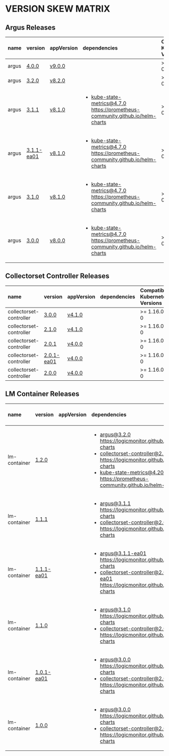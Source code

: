 # VERSION SKEW MATRIX
## Argus Releases
| name | version | appVersion | dependencies | Compatible Kubernetes Versions |
| :---- | :---- | :---- | :---- | :---- |
| argus | [4.0.0](https://github.com/logicmonitor/helm-charts/releases/tag/argus-4.0.0) | [v9.0.0](https://hub.docker.com/r/logicmonitor/argus/tags?page=1&name=v9.0.0) | <ul>  </ul> | >= 1.16.0-0 | 
| argus | [3.2.0](https://github.com/logicmonitor/helm-charts/releases/tag/argus-3.2.0) | [v8.2.0](https://hub.docker.com/r/logicmonitor/argus/tags?page=1&name=v8.2.0) | <ul>  </ul> | >= 1.16.0-0 | 
| argus | [3.1.1](https://github.com/logicmonitor/helm-charts/releases/tag/argus-3.1.1) | [v8.1.0](https://hub.docker.com/r/logicmonitor/argus/tags?page=1&name=v8.1.0) | <ul> <li>kube-state-metrics@4.7.0 https://prometheus-community.github.io/helm-charts</li> </ul> | >= 1.16.0-0 | 
| argus | [3.1.1-ea01](https://github.com/logicmonitor/helm-charts/releases/tag/argus-3.1.1-ea01) | [v8.1.0](https://hub.docker.com/r/logicmonitor/argus/tags?page=1&name=v8.1.0) | <ul> <li>kube-state-metrics@4.7.0 https://prometheus-community.github.io/helm-charts</li> </ul> | >= 1.16.0-0 | 
| argus | [3.1.0](https://github.com/logicmonitor/helm-charts/releases/tag/argus-3.1.0) | [v8.1.0](https://hub.docker.com/r/logicmonitor/argus/tags?page=1&name=v8.1.0) | <ul> <li>kube-state-metrics@4.7.0 https://prometheus-community.github.io/helm-charts</li> </ul> | >= 1.16.0-0 | 
| argus | [3.0.0](https://github.com/logicmonitor/helm-charts/releases/tag/argus-3.0.0) | [v8.0.0](https://hub.docker.com/r/logicmonitor/argus/tags?page=1&name=v8.0.0) | <ul> <li>kube-state-metrics@4.7.0 https://prometheus-community.github.io/helm-charts</li> </ul> | >= 1.16.0-0 | 

## Collectorset Controller Releases
| name | version | appVersion | dependencies | Compatible Kubernetes Versions |
| :---- | :---- | :---- | :---- | :---- |
| collectorset-controller | [3.0.0](https://github.com/logicmonitor/helm-charts/releases/tag/collectorset-controller-3.0.0) | [v4.1.0](https://hub.docker.com/r/logicmonitor/collectorset-controller/tags?page=1&name=v4.1.0) | <ul>  </ul> | >= 1.16.0-0 | 
| collectorset-controller | [2.1.0](https://github.com/logicmonitor/helm-charts/releases/tag/collectorset-controller-2.1.0) | [v4.1.0](https://hub.docker.com/r/logicmonitor/collectorset-controller/tags?page=1&name=v4.1.0) | <ul>  </ul> | >= 1.16.0-0 | 
| collectorset-controller | [2.0.1](https://github.com/logicmonitor/helm-charts/releases/tag/collectorset-controller-2.0.1) | [v4.0.0](https://hub.docker.com/r/logicmonitor/collectorset-controller/tags?page=1&name=v4.0.0) | <ul>  </ul> | >= 1.16.0-0 | 
| collectorset-controller | [2.0.1-ea01](https://github.com/logicmonitor/helm-charts/releases/tag/collectorset-controller-2.0.1-ea01) | [v4.0.0](https://hub.docker.com/r/logicmonitor/collectorset-controller/tags?page=1&name=v4.0.0) | <ul>  </ul> | >= 1.16.0-0 | 
| collectorset-controller | [2.0.0](https://github.com/logicmonitor/helm-charts/releases/tag/collectorset-controller-2.0.0) | [v4.0.0](https://hub.docker.com/r/logicmonitor/collectorset-controller/tags?page=1&name=v4.0.0) | <ul>  </ul> | >= 1.16.0-0 | 

## LM Container Releases
| name | version | appVersion | dependencies | Compatible Kubernetes Versions |
| :---- | :---- | :---- | :---- | :---- |
| lm-container | [1.2.0](https://github.com/logicmonitor/helm-charts/releases/tag/lm-container-1.2.0) |  | <ul> <li>argus@3.2.0 https://logicmonitor.github.io/helm-charts</li><li>collectorset-controller@2.1.0 https://logicmonitor.github.io/helm-charts</li><li>kube-state-metrics@4.20.0 https://prometheus-community.github.io/helm-charts</li> </ul> | >= 1.16.0-0 | 
| lm-container | [1.1.1](https://github.com/logicmonitor/helm-charts/releases/tag/lm-container-1.1.1) |  | <ul> <li>argus@3.1.1 https://logicmonitor.github.io/helm-charts</li><li>collectorset-controller@2.0.1 https://logicmonitor.github.io/helm-charts</li> </ul> | >= 1.16.0-0 | 
| lm-container | [1.1.1-ea01](https://github.com/logicmonitor/helm-charts/releases/tag/lm-container-1.1.1-ea01) |  | <ul> <li>argus@3.1.1-ea01 https://logicmonitor.github.io/helm-charts</li><li>collectorset-controller@2.0.1-ea01 https://logicmonitor.github.io/helm-charts</li> </ul> | >= 1.16.0-0 | 
| lm-container | [1.1.0](https://github.com/logicmonitor/helm-charts/releases/tag/lm-container-1.1.0) |  | <ul> <li>argus@3.1.0 https://logicmonitor.github.io/helm-charts</li><li>collectorset-controller@2.0.0 https://logicmonitor.github.io/helm-charts</li> </ul> | >= 1.16.0-0 | 
| lm-container | [1.0.1-ea01](https://github.com/logicmonitor/helm-charts/releases/tag/lm-container-1.0.1-ea01) |  | <ul> <li>argus@3.0.0 https://logicmonitor.github.io/helm-charts</li><li>collectorset-controller@2.0.0 https://logicmonitor.github.io/helm-charts</li> </ul> | >= 1.16.0-0 | 
| lm-container | [1.0.0](https://github.com/logicmonitor/helm-charts/releases/tag/lm-container-1.0.0) |  | <ul> <li>argus@3.0.0 https://logicmonitor.github.io/helm-charts</li><li>collectorset-controller@2.0.0 https://logicmonitor.github.io/helm-charts</li> </ul> | >= 1.16.0 | 

